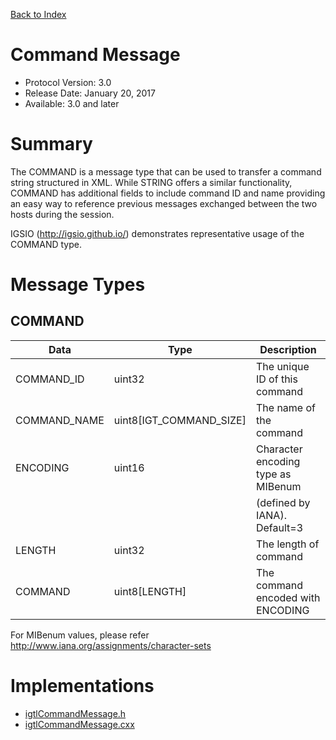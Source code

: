 [Back to Index](/Documents/Protocol/index.md)

Command Message
===============

- Protocol Version: 3.0
- Release Date: January 20, 2017
- Available: 3.0 and later


Summary
=======

The COMMAND is a message type that can be used to transfer a command string 
structured in XML. While STRING offers a similar functionality, COMMAND has 
additional fields to include command ID and name providing an easy way to 
reference previous messages exchanged between the two hosts during the session. 

IGSIO (http://igsio.github.io/) demonstrates representative usage of the COMMAND
type. 


Message Types
=============

COMMAND
-------

Data           | Type                   | Description
---------------|------------------------|---------------------------------------
COMMAND_ID     | uint32                 | The unique ID of this command
COMMAND_NAME   | uint8[IGT_COMMAND_SIZE]| The name of the command
ENCODING       | uint16                 | Character encoding type as MIBenum
               |                        | (defined by IANA). Default=3
LENGTH         | uint32                 | The length of command
COMMAND        | uint8[LENGTH]          | The command encoded with ENCODING


For MIBenum values, please refer http://www.iana.org/assignments/character-sets 

Implementations
===============

* [igtlCommandMessage.h](/Source/igtlCommandMessage.h)
* [igtlCommandMessage.cxx](/Source/igtlCommandMessage.cxx)


